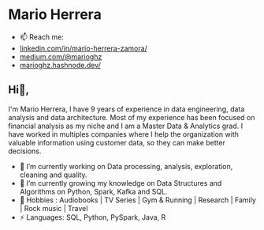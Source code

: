 # Mario Herrera
- 📫 Reach me: 
- [linkedin.com/in/mario-herrera-zamora/](https://www.linkedin.com/in/mario-herrera-zamora/)
- [medium.com/@marioghz](medium.com/@marioghz/)
- [marioghz.hashnode.dev/](marioghz.hashnode.dev/)

## Hi👋, 
I'm Mario Herrera, I have 9 years of experience in data engineering, data analysis and data architecture. Most of my experience has been focused on financial analysis as my niche and I am a Master Data & Analytics grad. I have worked in multiples companies where I help the organization with valuable information using customer data, so they can make better decisions.

- 🔭 I’m currently working on Data processing, analysis, exploration, cleaning and quality. 
- 🌱 I’m currently growing my knowledge on Data Structures and Algorithms on Python, Spark, Kafka and SQL.
- 💬 Hobbies : Audiobooks | TV Series | Gym & Running | Research | Family | Rock music | Travel
- ⚡ Languages: SQL, Python, PySpark, Java, R
